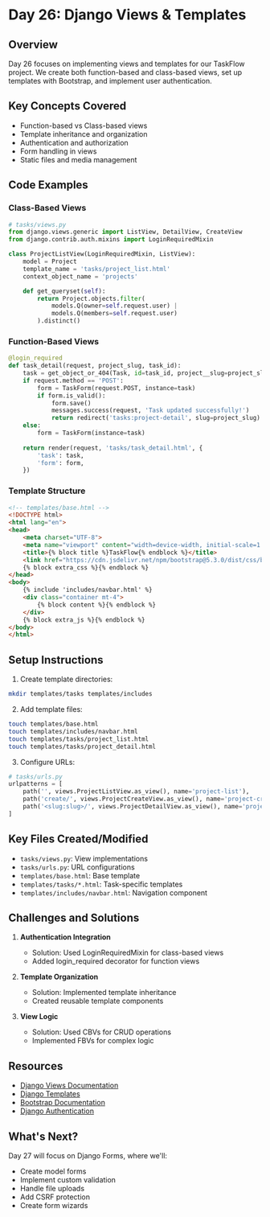 # Day 26: Django Views & Templates

## Overview
Day 26 focuses on implementing views and templates for our TaskFlow project. We create both function-based and class-based views, set up templates with Bootstrap, and implement user authentication.

## Key Concepts Covered
- Function-based vs Class-based views
- Template inheritance and organization
- Authentication and authorization
- Form handling in views
- Static files and media management

## Code Examples

### Class-Based Views
```python
# tasks/views.py
from django.views.generic import ListView, DetailView, CreateView
from django.contrib.auth.mixins import LoginRequiredMixin

class ProjectListView(LoginRequiredMixin, ListView):
    model = Project
    template_name = 'tasks/project_list.html'
    context_object_name = 'projects'

    def get_queryset(self):
        return Project.objects.filter(
            models.Q(owner=self.request.user) |
            models.Q(members=self.request.user)
        ).distinct()
```

### Function-Based Views
```python
@login_required
def task_detail(request, project_slug, task_id):
    task = get_object_or_404(Task, id=task_id, project__slug=project_slug)
    if request.method == 'POST':
        form = TaskForm(request.POST, instance=task)
        if form.is_valid():
            form.save()
            messages.success(request, 'Task updated successfully!')
            return redirect('tasks:project-detail', slug=project_slug)
    else:
        form = TaskForm(instance=task)
    
    return render(request, 'tasks/task_detail.html', {
        'task': task,
        'form': form,
    })
```

### Template Structure
```html
<!-- templates/base.html -->
<!DOCTYPE html>
<html lang="en">
<head>
    <meta charset="UTF-8">
    <meta name="viewport" content="width=device-width, initial-scale=1.0">
    <title>{% block title %}TaskFlow{% endblock %}</title>
    <link href="https://cdn.jsdelivr.net/npm/bootstrap@5.3.0/dist/css/bootstrap.min.css" rel="stylesheet">
    {% block extra_css %}{% endblock %}
</head>
<body>
    {% include 'includes/navbar.html' %}
    <div class="container mt-4">
        {% block content %}{% endblock %}
    </div>
    {% block extra_js %}{% endblock %}
</body>
</html>
```

## Setup Instructions

1. Create template directories:
```bash
mkdir templates/tasks templates/includes
```

2. Add template files:
```bash
touch templates/base.html
touch templates/includes/navbar.html
touch templates/tasks/project_list.html
touch templates/tasks/project_detail.html
```

3. Configure URLs:
```python
# tasks/urls.py
urlpatterns = [
    path('', views.ProjectListView.as_view(), name='project-list'),
    path('create/', views.ProjectCreateView.as_view(), name='project-create'),
    path('<slug:slug>/', views.ProjectDetailView.as_view(), name='project-detail'),
]
```

## Key Files Created/Modified
- `tasks/views.py`: View implementations
- `tasks/urls.py`: URL configurations
- `templates/base.html`: Base template
- `templates/tasks/*.html`: Task-specific templates
- `templates/includes/navbar.html`: Navigation component

## Challenges and Solutions
1. **Authentication Integration**
   - Solution: Used LoginRequiredMixin for class-based views
   - Added login_required decorator for function views

2. **Template Organization**
   - Solution: Implemented template inheritance
   - Created reusable template components

3. **View Logic**
   - Solution: Used CBVs for CRUD operations
   - Implemented FBVs for complex logic

## Resources
- [Django Views Documentation](https://docs.djangoproject.com/en/stable/topics/class-based-views/)
- [Django Templates](https://docs.djangoproject.com/en/stable/topics/templates/)
- [Bootstrap Documentation](https://getbootstrap.com/docs/)
- [Django Authentication](https://docs.djangoproject.com/en/stable/topics/auth/)

## What's Next?
Day 27 will focus on Django Forms, where we'll:
- Create model forms
- Implement custom validation
- Handle file uploads
- Add CSRF protection
- Create form wizards 